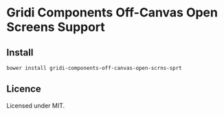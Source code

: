 # Gridi Components Off-Canvas Open Screens Support

## Install
`bower install gridi-components-off-canvas-open-scrns-sprt`

## Licence

Licensed under MIT.
